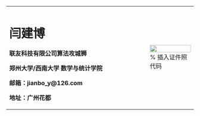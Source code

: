 <table border="0">
  <tr>
    <td width="75%">
      <h1>闫建博</h1>
      <p><b>联友科技有限公司算法攻城狮</b></p>
      <p><b>郑州大学/西南大学 数学与统计学院</b></p>
      <p><b>邮箱：jianbo_y@126.com</b></p>
      <p><b>地址：广州花都</b></p>
    </td>
    <td width="25%">
      <img src="./zhengjianzhao.jpg" width="100%">      % 插入证件照代码
    </td>
  </tr>
</table>
